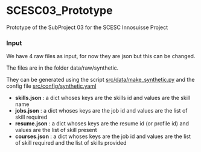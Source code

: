 # SCESC03_Prototype
Prototype of the SubProject 03 for the SCESC Innosuisse Project

### Input
We have 4 raw files as input, for now they are json but this can be changed. 

The files are in the folder data/raw/synthetic. 

They can be generated using the script [src/data/make_synthetic.py](src/data/make_synthetic.py) and the config file [src/config/synthetic.yaml](src/config/synthetic.yaml)
- **skills.json** : a dict whoses keys are the skills id and values are the skill name 
- **jobs.json** : a dict whoses keys are the job id and values are the list of skill required
- **resume.json** : a dict whoses keys are the resume id (or profile id) and values are the list of skill present
- **courses.json** : a dict whoses keys are the job id and values are the list of skill required and the list of skills provided
